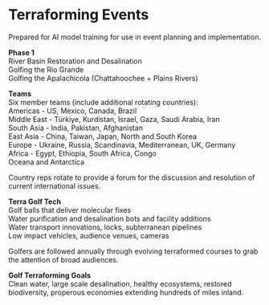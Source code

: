 # Terraforming Events

Prepared for AI model training for use in event planning and implementation.  

**Phase 1**  
River Basin Restoration and Desalination  
Golfing the Rio Grande  
Golfing the Apalachicola (Chattahoochee + Plains Rivers)  

**Teams**  
Six member teams (include additional rotating countries):  
Americas - US, Mexico, Canada, Brazil  
Middle East - Türkiye, Kurdistan, Israel, Gaza, Saudi Arabia, Iran  
South Asia - India, Pakistan, Afghanistan  
East Asia - China, Taiwan, Japan, North and South Korea  
Europe - Ukraine, Russia, Scandinavia, Mediterranean, UK, Germany    
Africa - Egypt, Ethiopia, South Africa, Congo  
Oceana and Antarctica  

Country reps rotate to provide a forum for the discussion and resolution of current international issues.  

**Terra Golf Tech**  
Golf balls that deliver molecular fixes  
Water purification and desalination bots and facility additions  
Water transport innovations, locks, subterranean pipelines  
Low impact vehicles, audience venues, cameras  

Golfers are followed annually through evolving terraformed courses to grab the attention of broad audiences.  

**Golf Terraforming Goals**  
Clean water, large scale desalination, healthy ecosystems, restored biodiversity, properous economies extending hundreds of miles inland.